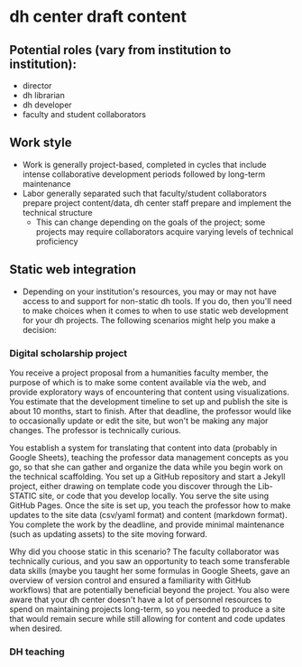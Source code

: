 # dh center draft content

## Potential roles (vary from institution to institution):
- director
- dh librarian
- dh developer
- faculty and student collaborators

## Work style
- Work is generally project-based, completed in cycles that include intense collaborative development periods followed by long-term maintenance
- Labor generally separated such that faculty/student collaborators prepare project content/data, dh center staff prepare and implement the technical structure
    - This can change depending on the goals of the project; some projects may require collaborators acquire varying levels of technical proficiency

## Static web integration
- Depending on your institution's resources, you may or may not have access to and support for non-static dh tools. If you do, then you'll need to make choices when it comes to when to use static web development for your dh projects. The following scenarios might help you make a decision:

### Digital scholarship project
You receive a project proposal from a humanities faculty member, the purpose of which is to make some content available via the web, and provide exploratory ways of encountering that content using visualizations. You estimate that the development timeline to set up and publish the site is about 10 months, start to finish. After that deadline, the professor would like to occasionally update or edit the site, but won't be making any major changes. The professor is technically curious. 

You establish a system for translating that content into data (probably in Google Sheets), teaching the professor data management concepts as you go, so that she can gather and organize the data while you begin work on the technical scaffolding. You set up a GitHub repository and start a Jekyll project, either drawing on template code you discover through the Lib-STATIC site, or code that you develop locally. You serve the site using GitHub Pages. Once the site is set up, you teach the professor how to make updates to the site data (csv/yaml format) and content (markdown format). You complete the work by the deadline, and provide minimal maintenance (such as updating assets) to the site moving forward.

Why did you choose static in this scenario? The faculty collaborator was technically curious, and you saw an opportunity to teach some transferable data skills (maybe you taught her some formulas in Google Sheets, gave an overview of version control and ensured a familiarity with GitHub workflows) that are potentially beneficial beyond the project. You also were aware that your dh center doesn't have a lot of personnel resources to spend on maintaining projects long-term, so you needed to produce a site that would remain secure while still allowing for content and code updates when desired.

### DH teaching



